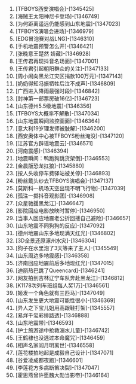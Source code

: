 
1. [TFBOYS西安演唱会]-[1345425]
1. [海贼王太阳神尼卡登场]-[1346749]
1. [为何距离遥远仍能感到山东地震]-[1347023]
1. [TFBOYS演唱会进场]-[1346979]
1. [EDG冒泡赛对战LNG]-[1346310]
1. [手机地震预警怎么开]-[1346421]
1. [张晚意王楚然 娇藏]-[1346928]
1. [王传君再现抖音名场面]-[1347001]
1. [王传君引起朝阳群众的关注]-[1347133]
1. [周小闹向黑龙江灾区捐款100万元]-[1347143]
1. [奶奶得知冯振牺牲后泣不成声]-[1346809]
1. [广西进入降雨最强时段]-[1346842]
1. [封神第一部票房破16亿]-[1346723]
1. [山东德州5.5级地震]-[1346356]
1. [TFBOYS大概率不解散]-[1347034]
1. [山东地震瞬间监控画面]-[1346364]
1. [意大利19岁理发师被肢解]-[1346200]
1. [西安奥体中心被TFBOYS粉丝淹没]-[1347120]
1. [江苏官方辟谣地震云]-[1346571]
1. [河南震感]-[1346394]
1. [地震瞬间：鸭跑狗跳货架倒]-[1346553]
1. [金晨版恐龙扛狼]-[1345880]
1. [按人头收停车费驿站被关停]-[1346893]
1. [粉丝戴头纱去TFBOYS演唱会]-[1347137]
1. [莫斯科一机场天空出现不明飞行物]-[1347039]
1. [孤注一掷抖音观影团]-[1346908]
1. [众星驰援黑龙江]-[1346647]
1. [影院回应电影放映时暂停]-[1346950]
1. [当事人回应地震老公折回搂自己避险]-[1346657]
1. [山东地震不同狗狗的反应]-[1347092]
1. [德州地震山东多地现满天红光]-[1346802]
1. [3D全景还原涿州水灾]-[1346304]
1. [狗子在水里泡了3天等来了主人]-[1345549]
1. [山东周边多地震感]-[1346358]
1. [济南回应地震前后多地现红光]-[1347015]
1. [迪丽热巴跳了Queencard]-[1346241]
1. [网友拍到吉林辽宁车队奔赴黑龙江]-[1346812]
1. [K1178次列车班组每人奖1万]-[1346561]
1. [姬发一个角色就有三匹马]-[1347049]
1. [山东发生更大地震可能性很小]-[1346369]
1. [异人之下宝儿姐用高跟鞋打架]-[1345557]
1. [易烊千玺彩排路透]-[1346888]
1. [山东地震带]-[1346593]
1. [护士旅游途中抢救溺水儿童]-[1346742]
1. [王鹤棣也没逃过本命魔咒]-[1346459]
1. [相声名家阎月明离世]-[1346558]
1. [莲花楼拍地起是成毅自己设计]-[1347071]
1. [谷爱凌成都夜跑]-[1346601]
1. [李莲花方多病断笛决裂]-[1347047]
1. [霍思燕曾许愿魏大勋当影帝]-[1346164]